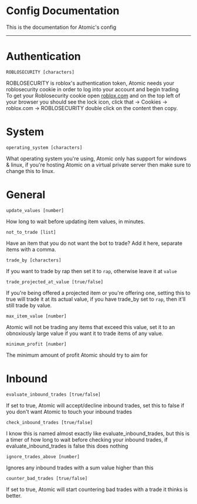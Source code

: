 # Config Documentation

This is the documentation for Atomic's config
***
# Authentication

`ROBLOSECURITY [characters]`

ROBLOSECURITY is roblox's authentication token, Atomic needs your roblosecurity cookie in order to log into your account and begin trading  
To get your Roblosecurity cookie open [roblox.com](https://roblox.com) and on the top left of your browser you should see the lock icon, click that -> Cookies -> roblox.com -> ROBLOSECURITY double click on the content then copy.


# System

`operating_system [characters]`

What operating system you're using, Atomic only has support for windows & linux, if you're hosting Atomic on a virtual private server then make sure to change this to linux.  

# General

`update_values [number]`

How long to wait before updating item values, in minutes.

`not_to_trade [list]`

Have an item that you do not want the bot to trade? Add it here, separate items with a comma.

`trade_by [characters]`

If you want to trade by rap then set it to `rap`, otherwise leave it at `value`

`trade_projected_at_value [true/false]`

If you're being offered a projected item or you're offering one, setting this to true will trade it at its actual value, if you have trade_by set to `rap`, then it'll still trade by value.

`max_item_value [number]`

Atomic will not be trading any items that exceed this value, set it to an obnoxiously large value if you want it to trade items of any value.

`minimum_profit [number]`

The minimum amount of profit Atomic should try to aim for

# Inbound

`evaluate_inbound_trades [true/false]`

If set to true, Atomic will accept/decline inbound trades, set this to false if you don't want Atomic to touch your inbound trades

`check_inbound_trades [true/false]`

I know this is named almost exactly like evaluate_inbound_trades, but this is a timer of how long to wait before checking your inbound trades, if evaluate_inbound_trades is false this does nothing

`ignore_trades_above [number]`

Ignores any inbound trades with a sum value higher than this

`counter_bad_trades [true/false]`

If set to true, Atomic will start countering bad trades with a trade it thinks is better.

